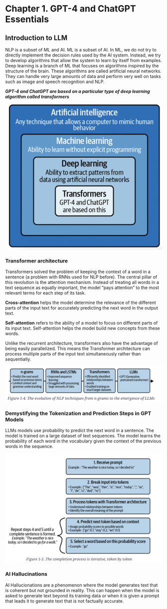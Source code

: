 # Chapter 1. GPT-4 and ChatGPT Essentials

## Introduction to LLM

NLP is a subset of ML and AI.
ML is a subset of AI. In ML, we do not try to directly implement the decision rules used by the AI system. Instead, we try to develop algorithms that allow the system to learn by itself from examples. Deep learning is a branch of ML that focuses on algorithms inspired by the structure of the brain. These algorithms are called artificial neural networks. They can handle very large amounts of data and perform very well on tasks such as image and speech recognition and NLP.

**_GPT-4 and ChatGPT are based on a particular type of deep learning algorithm called transformers_**

![alt text](image.png)

### Transformer architecture

Transformers solved the problem of keeping the context of a word in a sentence (a problem with RNNs used for NLP before). The central pillar of this revolution is the attention mechanism. Instead of treating all words in a text sequence as equally important, the model “pays attention” to the most relevant terms for each step of its task.

**Cross-attention** helps the model determine the relevance of the different parts of the input text for accurately predicting the next word in the output text.

**Self-attention** refers to the ability of a model to focus on different parts of its input text. Self-attention helps the model build new concepts from these words.

Unlike the recurrent architecture, transformers also have the advantage of being easily parallelized. This means the Transformer architecture can process multiple parts of the input text simultaneously rather than sequentially.

![alt text](image-1.png)

### Demystifying the Tokenization and Prediction Steps in GPT Models

LLMs models use probability to predict the next word in a sentence. The model is trained on a large dataset of text sequences. The model learns the probability of each word in the vocabulary given the context of the previous words in the sequence.

![alt text](image-2.png)

### AI Hallucinations

AI Hallucionations are a phenomenon where the model generates text that is coherent but not grounded in reality. This can happen when the model is asked to generate text beyond its training data or when it is given a prompt that leads it to generate text that is not factually accurate.
